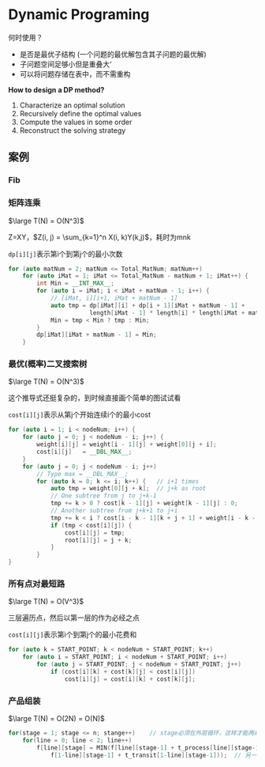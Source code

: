 # Dynamic Programing

何时使用？

* 是否是最优子结构 (一个问题的最优解包含其子问题的最优解)
* 子问题空间足够小但是重叠大‘
* 可以将问题存储在表中，而不需重构

**How to design a DP method?**

1. Characterize an optimal solution
2. Recursively define the optimal values
3. Compute the values in some order
4. Reconstruct the solving strategy

## 案例

### Fib

### 矩阵连乘

$\large T(N) = O(N^3)$

Z=XY，$Z(i, j) = \sum_{k=1}^n X(i, k)Y(k,j)$，耗时为mnk

`dp[i][j]`表示第i个到第j个的最小次数

```cpp
for (auto matNum = 2; matNum <= Total_MatNum; matNum++)
    for (auto iMat = 1; iMat <= Total_MatNum - matNum + 1; iMat++) {
        int Min = __INT_MAX__;
        for (auto i = iMat; i < iMat + matNum - 1; i++) {
            // [iMat, i][i+1, iMat + matNum - 1]
            auto tmp = dp[iMat][i] + dp[i + 1][iMat + matNum - 1] +
                       length[iMat - 1] * length[i] * length[iMat + matNum - 1];
            Min = tmp < Min ? tmp : Min;
        }
        dp[iMat][iMat + matNum - 1] = Min;
    }
```

### 最优(概率)二叉搜索树

$\large T(N) = O(N^3)$

这个推导式还挺复杂的，到时候直接画个简单的图试试看

`cost[i][j]`表示从第j个开始连续i个的最小cost

```cpp
for (auto i = 1; i < nodeNum; i++) {
    for (auto j = 0; j < nodeNum - i; j++) {
        weight[i][j] = weight[i - 1][j] + weight[0][j + i];
        cost[i][j]   = __DBL_MAX__;
    }
    for (auto j = 0; j < nodeNum - i; j++)
        // Type max = __DBL_MAX__;
        for (auto k = 0; k <= i; k++) {   // i+1 times
            auto tmp = weight[0][j + k];  // j+k as root
            // One subtree from j to j+k-1
            tmp += k > 0 ? cost[k - 1][j] + weight[k - 1][j] : 0;
            // Another subtree from j+k+1 to j+i
            tmp += k < i ? cost[i - k - 1][k + j + 1] + weight[i - k - 1][k + j + 1] : 0;
            if (tmp < cost[i][j]) {
                cost[i][j] = tmp;
                root[i][j] = j + k;
            }
        }
}
```

### 所有点对最短路

$\large T(N) = O(V^3)$

三层遍历点，然后以第一层的作为必经之点

`cost[i][j]`表示第i个到第j个的最小花费和

```cpp
for (auto k = START_POINT; k < nodeNum + START_POINT; k++)
    for (auto i = START_POINT; i < nodeNum + START_POINT; i++)
        for (auto j = START_POINT; j < nodeNum + START_POINT; j++)
            if (cost[i][k] + cost[k][j] < cost[i][j])
                cost[i][j] = cost[i][k] + cost[k][j];
```

### 产品组装

$\large T(N) = O(2N) = O(N)$

```cpp
for(stage = 1; stage <= n; stange++)	// stage必须在外层循环，这样才能两条线同时推进
    for(line = 0; line < 2; line++)
        f[line][stage] = MIN(f[line][stage-1] + t_process[line][stage-1], // 同一条线直接来
            f[1-line][stage-1] + t_transit[1-line][stage-1]));	// 另一条线跳过来
```

